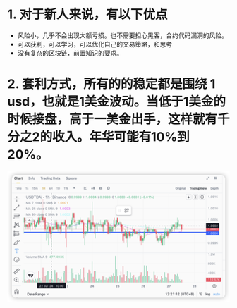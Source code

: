 # 1. 对于新人来说，有以下优点

- 风险小，几乎不会出现大额亏损。也不需要担心黑客，合约代码漏洞的风险。
- 可以获利，可以学习，可以优化自己的交易策略，和思考
- 没有复杂的区块链，前置知识的要求。

# 2. 套利方式，所有的的稳定都是围绕 1 usd，也就是1美金波动。当低于1美金的时候接盘，高于一美金出手，这样就有千分之2的收入。年华可能有10%到20%。

![Alt text](image-6.png)